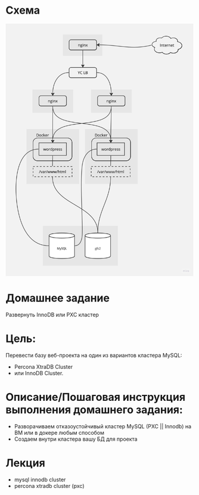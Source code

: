 # Схема

![](arch.jpg)

# Домашнее задание

Развернуть InnoDB или PXC кластер

# Цель:

Перевести базу веб-проекта на один из вариантов кластера MySQL:
- Percona XtraDB Cluster
- или InnoDB Cluster.

# Описание/Пошаговая инструкция выполнения домашнего задания:

- Разворачиваем отказоустойчивый кластер MySQL (PXC || Innodb) на ВМ или в докере любым способом
- Создаем внутри кластера вашу БД для проекта

# Лекция

- mysql innodb cluster
- percona xtradb cluster (pxc)
